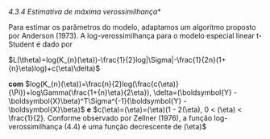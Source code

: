 *4.3.4 Estimativa de máxima verossimilhança**

Para estimar os parâmetros do modelo, adaptamos um algoritmo proposto por Anderson (1973). A log-verossimilhança para o modelo especial linear t-Student é dado por

$L(\theta)=log(K_{n}(\eta))-\frac{1}{2}log|\Sigma|-\frac{1}{2n}(1+{n}\eta)log)+c(\eta)\delta)$ 
        
**com** $log(K_{n}(\eta))=\frac{n}{2}log(\frac{c(\eta)}{\Pi})+log\Gamma(\frac{1+{n}\eta}{2\eta}), \delta=(\boldsymbol{Y} - \boldsymbol{X}\beta)^T\Sigma^{-1}(\boldsymbol{Y} - \boldsymbol{X}\beta)$ **e** $c(\eta)=(\eta)=(\eta)(1 - 2(\eta), 0 < (\eta) < \frac{1}{2}. Conforme observado por Zellner (1976), a função log-verossimilhança (4.4) é uma função decrescente de (\eta)$
